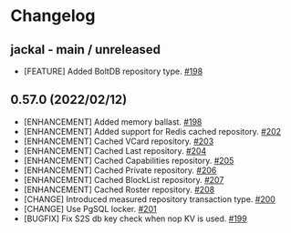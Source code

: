 # Changelog

## jackal - main / unreleased

* [FEATURE] Added BoltDB repository type. [#198](https://github.com/ortuman/jackal/pull/212)

## 0.57.0 (2022/02/12)

* [ENHANCEMENT] Added memory ballast. [#198](https://github.com/ortuman/jackal/pull/198)
* [ENHANCEMENT] Added support for Redis cached repository. [#202](https://github.com/ortuman/jackal/pull/202)
* [ENHANCEMENT] Cached VCard repository. [#203](https://github.com/ortuman/jackal/pull/203)
* [ENHANCEMENT] Cached Last repository. [#204](https://github.com/ortuman/jackal/pull/204)
* [ENHANCEMENT] Cached Capabilities repository. [#205](https://github.com/ortuman/jackal/pull/205)
* [ENHANCEMENT] Cached Private repository. [#206](https://github.com/ortuman/jackal/pull/206)
* [ENHANCEMENT] Cached BlockList repository. [#207](https://github.com/ortuman/jackal/pull/207) 
* [ENHANCEMENT] Cached Roster repository. [#208](https://github.com/ortuman/jackal/pull/208)
* [CHANGE] Introduced measured repository transaction type. [#200](https://github.com/ortuman/jackal/pull/200)
* [CHANGE] Use PgSQL locker. [#201](https://github.com/ortuman/jackal/pull/201)
* [BUGFIX] Fix S2S db key check when nop KV is used. [#199](https://github.com/ortuman/jackal/pull/199)

